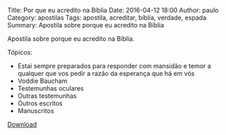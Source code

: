 Title: Por que eu acredito na Bíblia
Date: 2016-04-12 18:00
Author: paulo
Category: apostilas
Tags: apostila, acreditar, bíblia, verdade, espada
Summary: Apostila sobre porque eu acredito na Bíblia

Apostila sobre porque eu acredito na Bíblia.

Tópicos:

- Estai sempre preparados para responder com mansidão e temor a qualquer que vos pedir a razão da esperança que há em vós
- Voddie Baucham
- Testemunhas oculares
- Outras testemunhas
- Outros escritos
- Manuscritos


[Download](https://www.dropbox.com/s/frzz98drvx5ydy5/Por%20que%20eu%20acredito%20na%20B%C3%ADblia.pdf?dl=1)